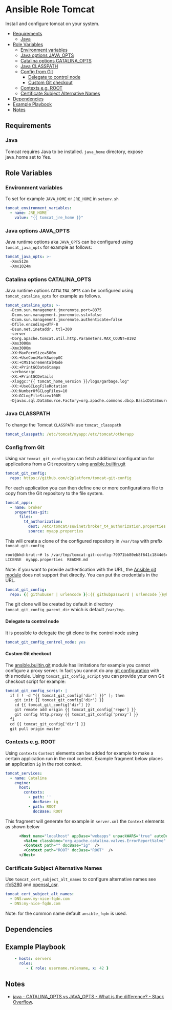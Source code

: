 # Ansible Role Tomcat

Install and configure tomcat on your system.

<!-- MarkdownTOC levels="2,3,4" autolink="true" -->

- [Requirements](#requirements)
  - [Java](#java)
- [Role Variables](#role-variables)
  - [Environment variables](#environment-variables)
  - [Java options JAVA_OPTS](#java-options-java_opts)
  - [Catalina options CATALINA_OPTS](#catalina-options-catalina_opts)
  - [Java CLASSPATH](#java-classpath)
  - [Config from Git](#config-from-git)
    - [Delegate to control node](#delegate-to-control-node)
    - [Custom Git checkout](#custom-git-checkout)
  - [Contexts e.g. ROOT](#contexts-eg-root)
  - [Certificate Subject Alternative Names](#certificate-subject-alternative-names)
- [Dependencies](#dependencies)
- [Example Playbook](#example-playbook)
- [Notes](#notes)

<!-- /MarkdownTOC -->

## Requirements

<!-- Any pre-requisites that may not be covered by Ansible itself or the role should be mentioned here. For instance, if the role uses the EC2 module, it may be a good idea to mention in this section that the boto package is required. -->

### Java

Tomcat requires Java to be installed. `java_home` directory, expose java_home set to Yes.

## Role Variables

<!--  A description of the settable variables for this role should go here, including any variables that are in defaults/main.yml, vars/main.yml, and any variables that can/should be set via parameters to the role. Any variables that are read from other roles and/or the global scope (ie. hostvars, group vars, etc.) should be mentioned here as well. -->

### Environment variables

To set for example `JAVA_HOME` or `JRE_HOME` in `setenv.sh`

```yaml
tomcat_environment_variables:
  - name: JRE_HOME
    value: "{{ tomcat_jre_home }}"
```
### Java options JAVA_OPTS

Java runtime options aka `JAVA_OPTS` can be configured using `tomcat_java_opts` for example as follows:

```yaml
tomcat_java_opts: >-
  -Xms512m
  -Xmx1024m
```

### Catalina options CATALINA_OPTS

Java runtime options `CATALINA_OPTS` can be configured using `tomcat_catalina_opts` for example as follows.

```yaml
tomcat_catalina_opts: >-
  -Dcom.sun.management.jmxremote.port=8375
  -Dcom.sun.management.jmxremote.ssl=false
  -Dcom.sun.management.jmxremote.authenticate=false
  -Dfile.encoding=UTF-8
  -Dsun.net.inetaddr. ttl=300
  -server
  -Dorg.apache.tomcat.util.http.Parameters.MAX_COUNT=8192
  -Xms3000m
  -Xmx3000m
  -XX:MaxPermSize=500m
  -XX:+UseConcMarkSweepGC
  -XX:+CMSIncrementalMode
  -XX:+PrintGCDateStamps
  -verbose:gc
  -XX:+PrintGCDetails
  -Xloggc:"{{ tomcat_home_version }}/logs/garbage.log"
  -XX:+UseGCLogFileRotation
  -XX:NumberOfGCLogFiles=10
  -XX:GCLogFileSize=100M
  -Djavax.sql.DataSource.Factory=org.apache.commons.dbcp.BasicDataSourceFactory
```

### Java CLASSPATH

To change the Tomcat `CLASSPATH` use `tomcat_classpath` 

```yaml
tomcat_classpath: /etc/tomcat/myapp:/etc/tomcat/otherapp  
```

### Config from Git

Using var `tomcat_git_config` you can fetch additional configuration for applications from a Git repository using [ansible.builtin.git](https://docs.ansible.com/ansible/latest/collections/ansible/builtin/git_module.html)

```yaml
tomcat_git_config:
  repo: https://github.com/c2platform/tomcat-git-config
```
For each application you can then define one or more configurations file to copy from the Git repository to the file system.

```yaml
tomcat_apps:
  - name: broker
    properties-git:
      files:
        t4_authorization:
          dest: /etc/tomcat/suwinet/broker_t4_authorization.properties
          source: myapp.properties 
```

This will create a clone of the configured repository in `/var/tmp` with prefix `tomcat-git-config`

```bash
root@bkd-brut:~# ls /var/tmp/tomcat-git-config-79971bb80eb8f641c1844d6c060c45c18a87ca81/
LICENSE  myapp.properties  README.md
```

Note: if you want to provide authentication with the URL, the [Ansible git module](https://docs.ansible.com/ansible/latest/collections/ansible/builtin/git_module.html) does not support that directly. You can put the credentials in the URL. 

```yaml
tomcat_git_config:
  repo: {{ githubuser | urlencode }}:{{ githubpassword | urlencode }}@https://github.com/c2platform/tomcat-git-config
```

The git clone will be created by default in directory `tomcat_git_config_parent_dir` which is default `/var/tmp`.

#### Delegate to control node

It is possible to delegate the git clone to the control node using

```yaml
tomcat_git_config_control_node: yes
```

#### Custom Git checkout

The [ansible.builtin.git](https://docs.ansible.com/ansible/latest/collections/ansible/builtin/git_module.html) module has limitations for example you cannot configure a proxy server. In fact you cannot do any [git configuration](https://www.git-scm.com/book/en/v2/Customizing-Git-Git-Configuration) with this module. Using `tomcat_git_config_script` you can provide your own Git checkout script for example:


```yaml
tomcat_git_config_script: |
  if [ ! -d "{{ tomcat_git_config['dir'] }}" ]; then
    git init {{ tomcat_git_config['dir'] }}
    cd {{ tomcat_git_config['dir'] }}
    git remote add origin {{ tomcat_git_config['repo'] }}
    git config http.proxy {{ tomcat_git_config['proxy'] }}
  fi
  cd {{ tomcat_git_config['dir'] }}  
  git pull origin master
```

### Contexts e.g. ROOT

Using `contexts` `Context` elements can be added for example to make a certain application run in the root context. Example fragment below places an application `ig` in the root context.

```yaml
tomcat_services:
  - name: Catalina
    engine:
      host:
        contexts:
          - path: ''
            docBase: ig
          - path: ROOT
            docBase: ROOT          
```

This fragment will generate for example in `server.xml` the `Context` elements as shown below

```xml
      <Host name="localhost" appBase="webapps" unpackWARS="true" autoDeploy="true" >
        <Valve className="org.apache.catalina.valves.ErrorReportValve" showReport="false" showServerInfo="false"  />
        <Context path="" docBase="ig"  />
        <Context path="ROOT" docBase="ROOT"  />
      </Host>
```

### Certificate Subject Alternative Names

Use `tomcat_cert_subject_alt_names` to configure alternative names see [rfc5280](https://datatracker.ietf.org/doc/html/rfc5280#section-4.2.1.6) and [openssl_csr](https://docs.ansible.com/ansible/latest/collections/community/crypto/openssl_csr_module.html#parameter-subject_alt_name).

```yaml
tomcat_cert_subject_alt_names:
  - DNS:www.my-nice-fqdn.com
  - DNS:my-nice-fqdn.com
```

Note: for the common name default `ansible_fqdn` is used.


## Dependencies

<!--   A list of other roles hosted on Galaxy should go here, plus any details in regards to parameters that may need to be set for other roles, or variables that are used from other roles. -->

## Example Playbook

<!--   Including an example of how to use your role (for instance, with variables passed in as parameters) is always nice for users too: -->

```yaml
    - hosts: servers
      roles:
         - { role: username.rolename, x: 42 }
```


## Notes

- [java - CATALINA_OPTS vs JAVA_OPTS - What is the difference? - Stack Overflow](https://stackoverflow.com/questions/11222365/catalina-opts-vs-java-opts-what-is-the-difference).

